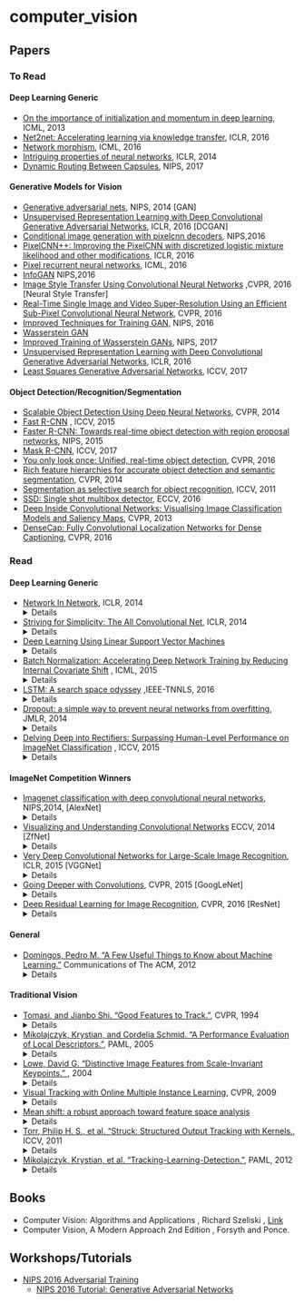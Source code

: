 # computer_vision

## Papers

### To Read

#### Deep Learning Generic

* [On the importance of initialization and momentum in deep learning](http://proceedings.mlr.press/v28/sutskever13.pdf), ICML, 2013
* [Net2net: Accelerating learning via knowledge transfer](https://arxiv.org/pdf/1511.05641.pdf), ICLR, 2016
* [Network morphism](http://proceedings.mlr.press/v48/wei16.pdf), ICML, 2016
* [Intriguing properties of neural networks](https://arxiv.org/pdf/1312.6199.pdf), ICLR, 2014
* [Dynamic Routing Between Capsules](https://arxiv.org/pdf/1710.09829.pdf), NIPS, 2017

#### Generative Models for Vision

* [Generative adversarial nets](http://papers.nips.cc/paper/5423-generative-adversarial-nets.pdf), NIPS, 2014 [GAN]
* [Unsupervised Representation Learning with Deep Convolutional Generative Adversarial Networks](https://arxiv.org/pdf/1511.06434.pdf), ICLR, 2016 [DCGAN]
* [Conditional image generation with pixelcnn decoders](http://papers.nips.cc/paper/6527-conditional-image-generation-with-pixelcnn-decoders.pdf), NIPS,2016
* [PixelCNN++: Improving the PixelCNN with discretized logistic mixture likelihood and other modifications](https://arxiv.org/pdf/1701.05517.pdf), ICLR, 2016
* [Pixel recurrent neural networks](https://arxiv.org/pdf/1601.06759.pdf), ICML, 2016
* [InfoGAN](https://arxiv.org/pdf/1606.03657.pdf) NIPS,2016
* [Image Style Transfer Using Convolutional Neural Networks](https://www.cv-foundation.org/openaccess/content_cvpr_2016/papers/Gatys_Image_Style_Transfer_CVPR_2016_paper.pdf) ,CVPR, 2016 [Neural Style Transfer]
* [Real-Time Single Image and Video Super-Resolution Using an Efficient
Sub-Pixel Convolutional Neural Network](https://arxiv.org/pdf/1609.05158.pdf), CVPR, 2016
* [Improved Techniques for Training GAN](https://arxiv.org/pdf/1606.03498.pdf), NIPS, 2016
* [Wasserstein GAN](https://arxiv.org/abs/1701.07875)
* [Improved Training of Wasserstein GANs](https://arxiv.org/pdf/1704.00028.pdf), NIPS, 2017
* [Unsupervised Representation Learning with Deep Convolutional Generative Adversarial Networks](https://arxiv.org/pdf/1511.06434.pdf), ICLR, 2016
* [Least Squares Generative Adversarial Networks](https://arxiv.org/pdf/1611.04076.pdf), ICCV, 2017

#### Object Detection/Recognition/Segmentation

* [Scalable Object Detection Using Deep Neural Networks](https://arxiv.org/pdf/1312.2249.pdf), CVPR, 2014
* [Fast R-CNN](https://www.cv-foundation.org/openaccess/content_iccv_2015/papers/Girshick_Fast_R-CNN_ICCV_2015_paper.pdf) , ICCV, 2015
* [Faster R-CNN: Towards real-time object detection with region proposal networks](http://papers.nips.cc/paper/5638-faster-r-cnn-towards-real-time-object-detection-with-region-proposal-networks.pdf), NIPS, 2015
* [Mask R-CNN](https://arxiv.org/pdf/1703.06870.pdf), ICCV, 2017
* [You only look once: Unified, real-time object detection](https://www.cv-foundation.org/openaccess/content_cvpr_2016/papers/Redmon_You_Only_Look_CVPR_2016_paper.pdf), CVPR, 2016
* [Rich feature hierarchies for accurate object detection and semantic segmentation](https://www.cv-foundation.org/openaccess/content_cvpr_2014/papers/Girshick_Rich_Feature_Hierarchies_2014_CVPR_paper.pdf), CVPR, 2014
* [Segmentation as selective search for object recognition](https://www.koen.me/research/pub/vandesande-iccv2011.pdf), ICCV, 2011
* [SSD: Single shot multibox detector](https://arxiv.org/pdf/1512.02325.pdf), ECCV, 2016
* [Deep Inside Convolutional Networks: Visualising Image Classification Models and Saliency Maps](https://arxiv.org/pdf/1312.6034.pdf), CVPR, 2013
* [DenseCap: Fully Convolutional Localization Networks for Dense Captioning](https://arxiv.org/pdf/1511.07571.pdf), CVPR, 2016

### Read

#### Deep Learning Generic

* [Network In Network](https://arxiv.org/pdf/1312.4400.pdf), ICLR, 2014
  <details>
    This paper proposes replacing feature maps with neural networks. The defined structure mlpconv, is an MLP which takes local patch as input and gives an output feature vector. The MLP operator is equivalent to the conventional 1x1 convolutional layer. Secondly the paper replaces the fully connected layers in the end of the network which global average pooling layers. The fully connected layers have a lot of parameters which need to be learned and they can easily overfit thus being less dependent on various regularisation tricks.<br>
    <img src='images/nin.png'>
  </details>
* [Striving for Simplicity: The All Convolutional Net](https://arxiv.org/pdf/1412.6806.pdf), ICLR, 2014
    <details>
        This paper analyses the basic design pipeline of CNN and proposes to replace the pooling layers with a convolutional layer with a non unit stride. The pooling layer can be seen as a convolutional layer with a p-norm operator being applied to each element instead of linear dot product. 
    </details>
* [Deep Learning Using Linear Support Vector Machines](https://arxiv.org/pdf/1306.0239.pdf)
    <details>
        The paper proposes use of svm layer instead of softmax layer in the neural network architectures. They use L2-SVM loss function to train the network.
    </details>
* [Batch Normalization: Accelerating Deep Network Training by Reducing Internal Covariate Shift](https://arxiv.org/pdf/1502.03167.pdf) , ICML, 2015
    <details>
        The paper proposes a method to accelerate the training of neural networks. It observes the fact that fact keeping input distribution same accelerates training of the system , also applies to the inputs of hiden layers. Changing input distribution to hidden layers makes training of hidden difficult. So batch normalisation layer is proposed which normalizes each scalar output in a minibatch independently of all other features values.  Each batch normalisation layer has two parameters vectors $ \gamma , \beta $ which scale and shift the normalised value respectively. <br>
        <img src='images/batch_norm.png'><br>
        During training, the mean and variance vectors are stored for determining the value of mean and variance during test time.
        The layer is applied before the non-linearity layer. The batch norm lauer enables higher learning rates and better performance. For CNN, the mean and variance is computed over whole feature map output. 
     </details>
* [LSTM: A search space odyssey](https://arxiv.org/pdf/1503.04069.pdf) ,IEEE-TNNLS, 2016
    <details>
        8 variations of LSTM are analysed to determine desirable properties in design of LSTM. The variations were evaluated on three tasks, acoustic modelling(TIMIT dataset), handwriting recognition(IAM Online) and polyphonic music modelling(JSB Chorales). Network with single hidden layer with sigmoid was used for music modelling task. Bi-RNN was used for other two tasks.The experiments yielded following results:-
        <ul>
        <li> Removal of forget gate or output activation function hurts performance.
        <li> Coupling input and forget gates and removing peephole conenction didn't lead to degradation of performance.
        <li> Full gate recurrence didnt result in performance gains given the increase in the number of trainable parameters.
        </ul>
        The imapct of hyperparameters was also studied. High and low learning rates lead to sub-optimal results. So a recommended strategy is to start learning rate with 1 and reduce it by 10 until final performance stop improving. Increasing number of hidden layers led to better results but it lead to substantial increase in training times. So there is a tradeoff and needs to be balanced carefully. Momentum in gradient updates didnt affect network performance and neither reduced the training time. Moreover, hyperparameters do not interact with each other . Changing two or more together didnt augment the affect of each other's change. Therefore, one can tune them separately and the resulting parameters would give a decent performance.
    </details>
* [Dropout: a simple way to prevent neural networks from overfitting](http://jmlr.org/papers/volume15/srivastava14a/srivastava14a.pdf), JMLR, 2014
    <details>
        A regularisation technique Dropout is introduced. Dropout samples networks from a given network by turning off hidden nodes with a probability p. At each training step, a network is sampled and trained with gradient updating parameters of each which were sampled. During test time, whole network is retained with each node's output being multiplied with p.
        <img src='images/dropout.png'><br>
        The parameters of all sampled networks are shared. This sampling procedure help to reduce overfitting which is caused by hidden nodes co-adapting to each other. In the conventional setup, the nodes try to correct errors made by other nodes thereby inducing strong corelations. But these corelations might not be present in unseen data, thus leading to overfitting. Dropout tries to make each node learn independently. Dropout has led to improvement over a whole class of problems in vision, speech, text etc.  Dropout alongwith Max normalisation has worked best in many settings. The value of p is found by validation accuracy, but mostly it works best in range [0.4,0.8]. Dropout can be extended to multiplying gaussian noise ~ N(1,1) to activations instead of bernoulli random variable. One of the major drawbacks of Dropout is that it increases training time by 2-3 times.
    </details>
* [Delving Deep into Rectifiers: Surpassing Human-Level Performance on ImageNet Classification](https://www.cv-foundation.org/openaccess/content_iccv_2015/papers/He_Delving_Deep_into_ICCV_2015_paper.pdf) , ICCV, 2015
    <details>
        A variation of relu activation function is introduced, namely Parameteric Relu, which instead of having zero output for negative values, output a non-zero value. The functions take the form f(x) = max(0,x) + a*min(0,x). The parameter is learned while training.<br>
        <img src='images/prelu.png'><br>
        The paper also explores into the initialisation method and improves upon xaviers initialisation method. It concentrates on the fact , that non-linearities would affect the distribution of input to layers and analyses, which is skipped by xaviers method and the std deviation of distribution according to which weights are initliased is estimated by keeping the above mentioned fact in mind. They observe that the network converges faster with their estimates of std dev and the initialisation helps them to train deeper networks.  
    </details>

#### ImageNet Competition Winners

* [Imagenet classification with deep convolutional neural networks](http://papers.nips.cc/paper/4824-imagenet-classification-with-deep-convolutional-neural-networks.pdf), NIPS,2014, [AlexNet]
    <details>
        This paper describes the 2012 ILSVRC-2012 competition winner which performly very well as compared to other entries(15.3% vs 26.2% 2nd bestentry test error). The network was 8 layer deep with 5 layers of convolutional layers and 3 fully connected layers. They used relu non-linearity. Local normalisation was used which normalizes each activation value wrt to all values at the same spatial position but different channels. This work has been superseded by many better architectures , for eg. VGGNet, GoogLeNet, Resnet etc. 
    </details>
* [Visualizing and Understanding Convolutional Networks](https://arxiv.org/pdf/1311.2901.pdf) ECCV, 2014 [ZfNet]
    <details>
        A visualisation techinique is introduced to study the layers of deep cnn.  A deconvolutional operation is used to to map filter maps to input space.The network architecture is kept same as the one being studied. The deconvnet layers use the transposed version of the featured maps.Unpooling operation records the max elements chosen during maxpool and performs accordingly during backward step. Relu units have no change. The paper gives insights on the type of feaures learnt by cnns. The study was performed on alexnet and some changes were made to it based on observation of different layers , which performed better than alexnet on imagenet task.
    </details>
* [Very Deep Convolutional Networks for Large-Scale Image Recognition](https://arxiv.org/abs/1409.1556v6), ICLR, 2015 [VGGNet]
    <details>
        It explores the effect of depth on accuracy of image recognition task. They experiment with networks of depth upto 19 with convolutional filters of size 3x3. The network performed well in imagenet challenge and secured 1st and 2nd position in localisation and clasification tasks respectively.
    </details>
* [Going Deeper with Convolutions](https://arxiv.org/pdf/1409.4842.pdf), CVPR, 2015 [GoogLeNet]
    <details>
        They introduced deep neural network architecture with 12x less parameters than AlexNet. Inception module is introduced whcih is stacked one above the other to give GoogLeNet. The main idea behind inception module is to cluster inputs with high correlation together. Each module has a set of 1x1, 3x3 and  5x5 convolutional filters to account for various scales of cluster over image. 1x1 filters carry forward the features from local regions and 3x3 and 5x5 tend to find spatially distributed features. All the extracted features are concatenated and passed on to above layer for processing. To avoid computational blowups due to ever increasing number of channels in input to each layer, 1x1 convolutional filters are used to reduce number of channels in output and in input to 3x3 and 5x5 convolutional operator.<br>
        <img src='images/inception.png'>
    </details>
* [Deep Residual Learning for Image Recognition](https://arxiv.org/pdf/1512.03385.pdf), CVPR, 2016 [ResNet]
    <details>
        The paper proposes a network architecture to solve the problem of training of very deep networks.Shortcut connections are introduced in the networks which help network to easily learn identity mapping if extra layers are not required. In addition, the shortcut connections also facilitate gradient flow. Each module of layers learn a residual function F(x) .<br> 
            <img src = 'images/residual.png'>
    </details>

#### General

* [Domingos, Pedro M. “A Few Useful Things to Know about Machine Learning.”](https://homes.cs.washington.edu/~pedrod/papers/cacm12.pdf) Communications of The ACM, 2012
    <details>
        This work describes some things to keep in mind while designing any machine learning system not just deep learning system.
    </details>
#### Traditional Vision

* [Tomasi, and Jianbo Shi. “Good Features to Track.”](http://ntucsu.csie.ntu.edu.tw/~b92025/paper/shi-tomasi-good-features-cvpr1994.pdf), CVPR, 1994
    <details>
        The papers addresses three issues in image tracking in an image sequence.First they demonstrate that pure transaltional models are not measures to measure dissimilarity in features across frames. Affine image changes perform decently to measure dissimilarity. Secondly they propose a stable numerical method using Newton-Raphson minimization procedure to track features.Thirdly, they propose a feature selection criterion based on tracker's accuracy. This is an old paper and has been superseeded. 
    </details>
* [Mikolajczyk, Krystian, and Cordelia Schmid. “A Performance Evaluation of Local Descriptors.”](https://www.robots.ox.ac.uk/~vgg/research/affine/det_eval_files/mikolajczyk_pami2004.pdf), PAML, 2005
    <details>
        This work analyses various descriptors and describes the performance wrt the region on interest.  The evaluation criteria they used was recall and precision. They carried out tests for various image transformations. The descriptors they comapred include SIFT, spin images, complex filter, moment invariants etc. 
    </details>
* [Lowe, David G. “Distinctive Image Features from Scale-Invariant Keypoints.” ](http://www-inst.eecs.berkeley.edu/~ee225b/fa12/readings/sift-lowe.pdf), 2004
    <details>
     This papers presents a method to extract features from images which are robust to image scale and rotation, affine distortion, change in 3d viewpoint etc. The major parts of the paper are :
     <ul>
     <li> Identify points of interests by using a difference of gaussian function.
     <li> Filter points based on location, scale and ratio of principal curvatures.
     <li> Assign orientation to each point based on direction of local image gradients.
     <li> Determine the features by computing image gradients relative to orientation and weigh them by using a gaussain function. Create a gradient histogram with each bar representing the magnitude of gradients in a particular direction.
     </ul>
    </details>
* [Visual Tracking with Online Multiple Instance Learning](https://vision.cornell.edu/se3/wp-content/uploads/2014/09/0fcfd5086e4e9dd86c000000.pdf), CVPR, 2009
    <details>
        This paper proposes a method to track objects in an image sequence using MIL(Multiple instance learning) based object classifier. At each time step, a bag of image crops around the object is labelled as positive and passed to the classifier for training. Then a location within a radius s which has the highest probability of having the object is marked as the object location for the next time step.
    </details>
* [Mean shift: a robust approach toward feature space analysis](http://ieeexplore.ieee.org/abstract/document/1000236/)
    <details>
        This paper gives an approach to analyse large dimensioanl feature spaces. The main idea used is of the density estimation using kernels. So basically, the features are projected into a d dimensional space and density function is defined over all the projected points. Mean shift procedure(basically gradient descent on density function) is used to find extrema's of the density estimate. This processed feature space is used for discontinuity preserving smoothing and segmentation problems.
    </details>
* [Torr, Philip H. S., et al. “Struck: Structured Output Tracking with Kernels.](https://ora.ox.ac.uk/objects/uuid:0eb1b105-81f3-4a79-a503-f492994cc80a/datastreams/ATTACHMENT01), ICCV, 2011
    <details>
        The paper focuses on the problem of tracking objects by detection in am image sequence. The paper focused on coupling the object cllasifier loss function to the loss metric of the tracker. They propose using structured output SVM model which is learnt online. They also describe a budgeting mechanism for support vectors of SVMs as online learning SVM is prone to have an unbounded number of support vectors.
    </details>
* [Mikolajczyk, Krystian, et al. “Tracking-Learning-Detection.”](http://ieeexplore.ieee.org/document/6104061/), PAML, 2012
     <details>
        The paper tackles the problem of tracking objects in videos. It proposes a TLD(Tracking Learning Detection) approach. Their method has three components. First component, the tracker predicts the position of object in next frame assuming limited frame to frame motion. Second component, Detector takes input the image at time t and analyses it independently. Third component is a PN learning system which evaluate the performance of both tracker and detector and generates training examples to correct them. The P expert checks for false negatives and adds them to positive training set for the detector. The N expert checks for false positives and adds them to the negative training set. The PN expert system is designed in such a way such that the errors in PN system are complementary and they compensate errors of each other in generating training examples. The object classifer is a three stage with the last stage being nearest neighbour classifier.The tracker is based in Median-flow tracker extended with failure detection.   
     </details>


## Books

* Computer Vision: Algorithms and Applications , Richard Szeliski , [Link](http://szeliski.org/Book/)
* Computer Vision, A Modern Approach 2nd Edition , Forsyth and Ponce.
 
 ## Workshops/Tutorials
 * [NIPS 2016 Adversarial Training](https://sites.google.com/site/nips2016adversarial/)
    * [NIPS 2016 Tutorial: Generative Adversarial Networks](https://arxiv.org/pdf/1701.00160.pdf)
